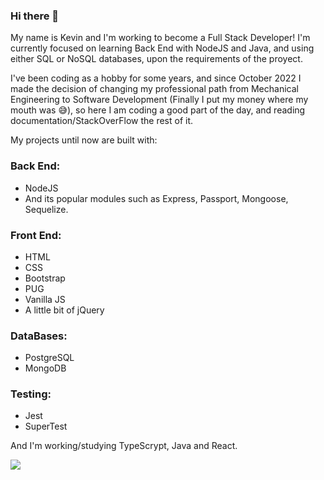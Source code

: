 ### Hi there 👋

My name is Kevin and I'm working to become a Full Stack Developer! I'm currently focused on learning Back End with NodeJS and Java, and using either SQL or NoSQL databases, upon the requirements of the proyect.

I've been coding as a hobby for some years, and since October 2022 I made the decision of changing my professional path from Mechanical Engineering to Software Development (Finally I put my money where my mouth was :sweat_smile:), so here I am coding a good part of the day, and reading documentation/StackOverFlow the rest of it.

My projects until now are built with:

### Back End:
  - NodeJS
  - And its popular modules such as Express, Passport, Mongoose, Sequelize.

### Front End:
  - HTML
  - CSS
  - Bootstrap
  - PUG
  - Vanilla JS
  - A little bit of jQuery

### DataBases:
  - PostgreSQL
  - MongoDB

### Testing:
  - Jest
  - SuperTest

And I'm working/studying TypeScrypt, Java and React.


![](https://komarev.com/ghpvc/?username=KevinModernel)
